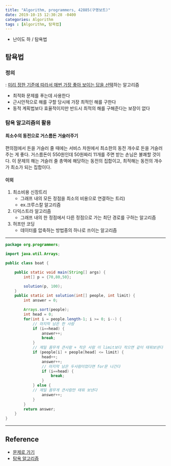 ```yaml
---
title: "Algorithm, programmers, 42885(구명보트)"
date: 2019-10-15 12:30:28 -0400
categories: Algorithm
tags : [Algorithm, 탐욕법]
---
```

+ 난이도 하 / 탐욕법
## 탐욕법

### 정의
: <u>미리 정한 기준에 따라서 매번 가장 좋아 보이는 답을 선택</u>하는 알고리즘
- 최적화 문제를 푸는데 사용한다
- 근시안적으로 해를 구할 당시에 가장 최적인 해를 구한다
- 동적 계획법보다 효율적이지만 반드시 최적의 해를 구해준다는 보장이 없다

### 탐욕 알고리즘의 활용
#### 최소수의 동전으로 거스름돈 거슬러주기
편의점에서 돈을 거슬러 줄 때에는 서비스 차원에서 최소한의 동전 개수로 돈을 거슬러 주는 게 좋다. 거스름돈이 550원인데 50원짜리 11개를 주면 받는 손님은 불쾌할 것이다. 이 문제의 해는 거슬러 줄 총액에 해당하는 동전의 집합이고, 최적해는 동전의 개수가 최소가 되는 집합이다.
#### 이외
1. 최소비용 신장트리
	- 그래프 내의 모든 정점을 최소의 비용으로 연결하는 트리)
	- ex.크루스칼 알고리즘
2. 다익스트라 알고리즘
	- 그래프 내의 한 정점에서 다른 정점으로 가는 최단 경로를 구하는 알고리즘
3. 허프만 코딩
	-	데이터를 압축하는 방법중의 하나로 쓰이는 알고리즘

---

```java
package org.programmers;

import java.util.Arrays;

public class boat {

	public static void main(String[] args) {
		int[] p = {70,80,50};

		solution(p, 100);
	}
	public static int solution(int[] people, int limit) {
        int answer = 0;

        Arrays.sort(people);
        int head = 0;
        for(int i = people.length-1; i >= 0; i--) {
        	// 마지막 남은 한 사람
        	if (i==head) {
        		answer++;
        		break;
        	}
        	// 제일 몸무게 큰사람 + 작은 사람 이 limit보다 작으면 같이 태워보낸다
        	if (people[i] + people[head] <= limit) {
        		head++;
        		answer++;
        		// 마지막 남은 두사람이었다면 for문 나간다
        		if (i==head) {
            		break;
            	}
        	} else {
        	// 제일 몸무게 큰사람만 태워 보낸다
        		answer++;
        	}
        }
        return answer;
    }
}
```
---
## Reference
- [문제로 가기](https://programmers.co.kr/learn/courses/30/lessons/42885)
- [탐욕 알고리즘](https://janghw.tistory.com/entry/%EC%95%8C%EA%B3%A0%EB%A6%AC%EC%A6%98-Greedy-Algorithm-%ED%83%90%EC%9A%95-%EC%95%8C%EA%B3%A0%EB%A6%AC%EC%A6%98)
